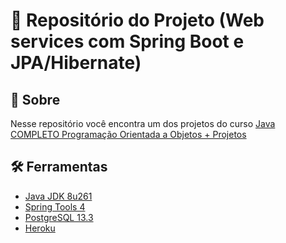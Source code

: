 # :open_file_folder: Repositório do Projeto (Web services com Spring Boot e JPA/Hibernate)


## :pushpin: Sobre
Nesse repositório você encontra um dos projetos do curso [Java COMPLETO Programação Orientada a Objetos + Projetos](https://www.udemy.com/course/java-curso-completo/)

## :hammer_and_wrench: Ferramentas
- [Java JDK 8u261](https://www.oracle.com/br/java/technologies/javase/javase8u211-later-archive-downloads.html)
- [Spring Tools 4](https://spring.io/tools)
- [PostgreSQL 13.3](https://www.postgresql.org/download/windows/)
- [Heroku](https://www.heroku.com/)